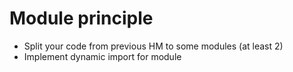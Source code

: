 # Module principle
* Split your code from previous HM to some modules (at least 2)
* Implement dynamic import for module
